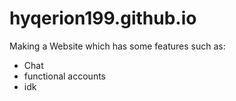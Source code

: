 # hyqerion199.github.io
 Making a Website which has some features such as:
 - Chat
 - functional accounts
 - idk
